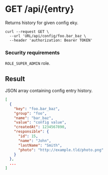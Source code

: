 # GET /api/{entry}

Returns history for given config eky.

```
curl --request GET \
  --url 'URL/api/config/foo.bar_baz \
  --header 'authorization: Bearer TOKEN'
```

### Security requirements
`ROLE_SUPER_ADMIN` role.

## Result
JSON array containing config entry history.

```json
[
  {
    "key": "foo.bar_baz",
    "group": "foo",
    "name": "bar_baz",
    "value": "config value",
    "createdAt": 1234567890,
    "responsible": {
      "id": 15,
      "name": "John",
      "lastName": "Smith",
      "photo": "http://example.tld/photo.png"
    }
  },
  ...
]
```
